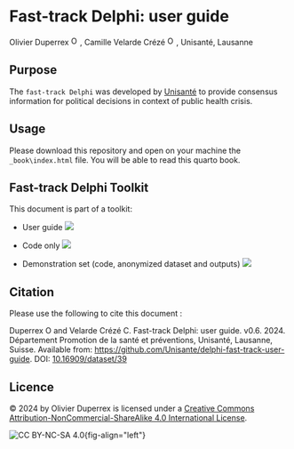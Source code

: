 # Fast-track Delphi: user guide

Olivier Duperrex <a href="https://orcid.org/0000-0002-0932-6846"><img alt="ORCID logo" src="https://info.orcid.org/wp-content/uploads/2019/11/orcid_16x16.png" width="16" height="16" /></a>, 
Camille Velarde Crézé <a href=" https://orcid.org/0000-0002-4686-9401"><img alt="ORCID logo" src="https://info.orcid.org/wp-content/uploads/2019/11/orcid_16x16.png" width="16" height="16" /></a>,
Unisanté, Lausanne

## Purpose

The `fast-track Delphi` was developed by [Unisanté](https://www.unisante.ch/) to provide consensus information for political decisions in context of public health crisis.


## Usage

Please download this repository and open on your machine the `_book\index.html` file. You will be able to read this quarto book.

## Fast-track Delphi Toolkit

This document is part of a toolkit:

-   User guide [![](https://img.shields.io/badge/doi-10.16909/dataset/39-blue.svg)](https://doi.org/10.16909/dataset/39)

-   Code only [![](https://img.shields.io/badge/doi-10.16909/dataset/40-blue.svg)](https://doi.org/10.16909/dataset/40)

-   Demonstration set (code, anonymized dataset and outputs) [![](https://img.shields.io/badge/doi-10.16909/dataset/41-blue.svg)](https://doi.org/10.16909/dataset/41)




## Citation

Please use the following to cite this document :

Duperrex O and Velarde Crézé C. Fast-track Delphi: user guide. v0.6. 2024. Département Promotion de la santé et préventions, Unisanté, Lausanne, Suisse. Available from: <https://github.com/Unisante/delphi-fast-track-user-guide>. DOI: [10.16909/dataset/39](https://doi.org/10.16909/dataset/39)

## Licence

© 2024 by Olivier Duperrex is licensed under a [Creative Commons Attribution-NonCommercial-ShareAlike 4.0 International License](http://creativecommons.org/licenses/by-nc-sa/4.0/).

![CC BY-NC-SA 4.0](https://licensebuttons.net/l/by-nc-sa/4.0/88x31.png){fig-align="left"}

